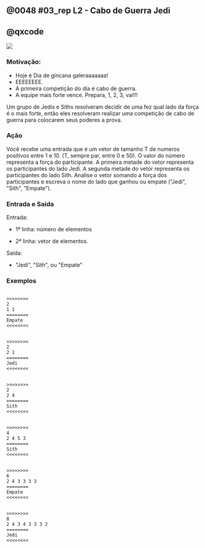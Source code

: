 ## @0048 #03_rep L2 - Cabo de Guerra Jedi
## @qxcode

![](capa.jpg)

### Motivação:

* Hoje é Dia de gincana galeraaaaaaa!
* EEEEEEEE.
* A primeira competição do dia é cabo de guerra.
* A equipe mais forte vence. Prepara, 1, 2, 3, vai!!!

Um grupo de Jedis e Siths resolveram decidir de uma fez qual lado da força é o mais forte, então eles resolveram realizar uma competição de cabo de guerra para colocarem seus poderes a prova.


### Ação

Você recebe uma entrada que é um vetor de tamanho T de numeros positivos entre 1 e 10. (T, sempre par, entre 0 e 50). O valor do número representa a força do participante. A primeira metade do vetor representa os participantes do lado Jedi. A segunda metade do vetor representa os participantes do lado Sith. Analise o vetor somando a força dos participantes e escreva o nome do lado que ganhou ou empate ("Jedi", "Sith", "Empate").


### Entrada e Saída

Entrada:

* 1ª linha: número de elementos
 
* 2ª linha: vetor de elementos.
 

Saída:

* "Jedi", "Sith", ou "Empate"



### Exemplos

```

>>>>>>>>
2
1 1
========
Empate
<<<<<<<<


>>>>>>>>
2
2 1
========
Jedi
<<<<<<<<


>>>>>>>>
2
2 4
========
Sith
<<<<<<<<


>>>>>>>>
4
2 4 5 3
========
Sith
<<<<<<<<


>>>>>>>>
6
2 4 3 3 3 3
========
Empate
<<<<<<<<


>>>>>>>>
8
2 4 3 4 3 3 3 2
========
Jedi
<<<<<<<<

```

<!--- os testes do .vpl são os mesmos do Readme.md --->
